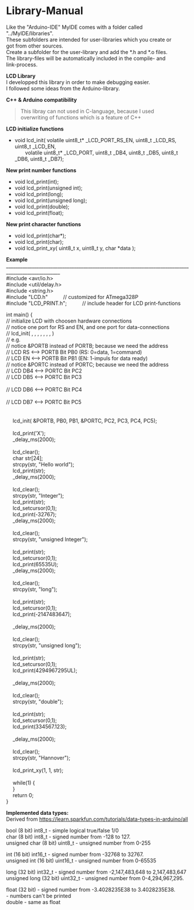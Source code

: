 # Library-Manual<br>
Like the "Arduino-IDE" MyIDE comes with a folder called "../MyIDE/libraries".<br>
These subfolders are intended for user-libraries which you create or<br>
got from other sources.<br>
Create a subfolder for the user-library and add the *.h and *.o files.<br>
The library-files will be automatically included in the compile- and<br>
link-process.<br>

**LCD Library**<br>
I developped this library in order to make debugging easier.<br>
I followed some ideas from the Arduino-library.<br>

**C++ & Arduino compatibility**
> This libray can not used in C-language, because I used<br>
> overwriting of functions which is a feature of C++<br>

**LCD initialize functions<br>**
* void lcd_init( volatile uint8_t* _LCD_PORT_RS_EN, uint8_t _LCD_RS, uint8_t _LCD_EN,<br> 
&emsp;&emsp;volatile uint8_t* _LCD_PORT,       uint8_t _DB4, uint8_t _DB5, uint8_t _DB6, uint8_t _DB7);<br>


**New print number functions<br>**
* void lcd_print(int);<br>
* void lcd_print(unsigned int);<br>
* void lcd_print(long);<br>
* void lcd_print(unsigned long);<br>
* void lcd_print(double);<br>
* void lcd_print(float);<br>

**New print character functions<br>**
* void lcd_print(char*);<br>
* void lcd_print(char);<br>
* void lcd_print_xy( uint8_t x, uint8_t y, char *data );<br>

**Example<br>**
_____________________________________________________________________________________________________<br>
#include &lt;avr/io.h&gt;<br>
#include &lt;util/delay.h&gt;<br>
#include &lt;string.h&gt;<br>
#include "LCD.h"&ensp;&ensp;&ensp;&ensp;&emsp;// customized for ATmega328P<br>
#include "LCD_PRINT.h";&ensp;&ensp;&ensp;&ensp;&emsp;// include header for LCD print-functions<br>

int main() {<br>
	// initialize LCD with choosen hardware connections<br>
	// notice one port for RS and EN, and one port for data-connections<br>
	// lcd_init( <PORT of RS and EN>, <RS-pin>, <EN-pin>, <PORT of data>, <DB4-pin>, <DB5-pin>, <DB6-pin>, <DB7-pin>)<br>
		// e.g.<br>
		// notice &PORTB instead of PORTB; because we need the address<br>
		// LCD RS      <-->  PORTB Bit PB0     (RS: 0=data, 1=command)<br>
		// LCD EN      <-->  PORTB Bit PB1     (EN: 1-impuls for data ready)<br>
		// notice &PORTC instead of PORTC; because we need the address<br>
		// LCD DB4     <-->  PORTC Bit PC2<br>
		// LCD DB5     <-->  PORTC Bit PC3<br>		
		// LCD DB6     <-->  PORTC Bit PC4<br>		
		// LCD DB7     <-->  PORTC Bit PC5<br>	
	<br>
&emsp;	lcd_init( &PORTB, PB0, PB1, &PORTC, PC2, PC3, PC4, PC5);<br>
	<br>
&emsp;	lcd_print('X');<br>	
&emsp;	_delay_ms(2000);<br>
	<br>
&emsp;	lcd_clear();<br>
&emsp;	char str[24];<br>
&emsp;	strcpy(str, "Hello world");<br>
&emsp;	lcd_print(str);<br>	
&emsp;	_delay_ms(2000);<br>
	<br>
&emsp;	lcd_clear();<br>
&emsp;	strcpy(str, "Integer");<br>
&emsp;	lcd_print(str);<br>
&emsp;	lcd_setcursor(0,1);<br>
&emsp;	lcd_print(-32767);<br>
&emsp;	_delay_ms(2000);<br>
	<br>
&emsp;	lcd_clear();<br>
&emsp;	strcpy(str, "unsigned Integer");<br>		
&emsp;	lcd_print(str);<br>
&emsp;	lcd_setcursor(0,1);<br>
&emsp;	lcd_print(65535U);<br>
&emsp;	_delay_ms(2000);<br>
	<br>
&emsp;	lcd_clear();<br>
&emsp;	strcpy(str, "long");<br>	
&emsp;	lcd_print(str);<br>
&emsp;	lcd_setcursor(0,1);<br>
&emsp;	lcd_print(-2147483647);<br>		
&emsp;	_delay_ms(2000);<br>
	<br>
&emsp;	lcd_clear();<br>
&emsp;	strcpy(str, "unsigned long");<br>			
&emsp;	lcd_print(str);<br>
&emsp;	lcd_setcursor(0,1);<br>
&emsp;	lcd_print(4294967295UL);<br>		
&emsp;	_delay_ms(2000);<br>
	<br>
&emsp;	lcd_clear();<br>
&emsp;	strcpy(str, "double");<br>			
&emsp;	lcd_print(str);<br>
&emsp;	lcd_setcursor(0,1);<br>
&emsp;	lcd_print(334567.123);<br>		
&emsp;	_delay_ms(2000);<br>
	<br>
&emsp;	lcd_clear();<br>
&emsp;	strcpy(str, "Hannover");<br>			
&emsp;	lcd_print_xy(1, 1, str);<br>
	<br>
&emsp;	while(1) {<br>
&emsp;	}<br>
&emsp;	return 0;<br>
}<br>

**Implemented data types:<br>**
Derived from https://learn.sparkfun.com/tutorials/data-types-in-arduino/all<br>

bool (8 bit)           int8_t    - simple logical true/false 1/0<br>
char (8 bit)           int8_t    - signed number from -128 to 127. <br>
unsigned char (8 bit)  uint8_t   - unsigned number from 0-255<br>

int (16 bit)           int16_t  - signed number from -32768 to 32767.<br>
unsigned int (16 bit)  uint16_t - unsigned number from 0-65535<br> 

long (32 bit)          int32_t  - signed number from -2,147,483,648 to 2,147,483,647<br>
unsigned long (32 bit) uint32_t - unsigned number from 0-4,294,967,295.<br>

float (32 bit)                  - signed number from -3.4028235E38 to 3.4028235E38.<br>
								- numbers can't be printed<br>
double 							- same as float<br> 



